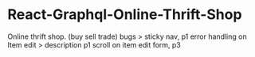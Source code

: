 # React-Graphql-Online-Thrift-Shop
Online thrift shop. (buy sell trade)
bugs > 
sticky nav, p1
error handling on Item edit > description p1
scroll on item edit form, p3

